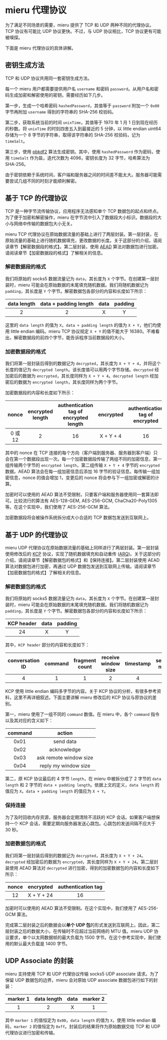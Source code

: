 # mieru 代理协议

为了满足不同场景的需要，mieru 提供了 TCP 和 UDP 两种不同的代理协议。TCP 协议有可能比 UDP 协议更快。不过，与 UDP 协议相比，TCP 协议更有可能被嗅探。

下面是 mieru 代理协议的具体讲解。

## 密钥生成方法

TCP 和 UDP 协议共用同一套密钥生成方法。

每一个 mieru 用户都需要提供用户名 `username` 和密码 `password`。从用户名和密码生成加密和解密使用的密钥，需要经历如下几步。

第一步，生成一个哈希密码 `hashedPassword`，其值等于 `password` 附加一个 `0x00` 字节再附加 `username` 得到的字符串的 SHA-256 校验码。

第二步，获取系统当前的时间 `unixTime`，其值等于 1970 年 1 月 1 日到现在经历的秒数。将 `unixTime` 的时刻四舍五入到最接近的 5 分钟，以 little endian uint64 存储为一个 8 字节的字符串，取得该字符串的 SHA-256 校验码，记为 `timeSalt`。

第三步，使用 [pbkdf2](https://en.wikipedia.org/wiki/PBKDF2) 算法生成密钥。其中，使用 `hashedPassword` 作为密码，使用 `timeSalt` 作为盐，迭代次数为 4096，密钥长度为 32 字节，哈希算法为 SHA-256。

由于密钥依赖于系统时间，客户端和服务器之间的时间差不能太大。服务器可能需要尝试几组不同的时刻才能顺利解密。

## 基于 TCP 的代理协议

TCP 是一种字节流传输协议，应用程序无法感知单个 TCP 数据包的起点和终点。为了便于加密和解密操作，mieru 在字节流中引入了数据段大小标识。数据段的大小与网络中传输的数据包大小无关。

mieru TCP 代理协议在原始数据流量的基础上进行了两层封装。第一层封装，在原始流量的基础上进行随机数据填充，更改数据的长度。关于这部分的介绍，请阅读章节【解密数据段的格式】。第二层封装，使用 [AEAD](https://en.wikipedia.org/wiki/Authenticated_encryption) 算法对数据包进行加密。请阅读章节【加密数据段的格式】了解相关的信息。

### 解密数据段的格式

我们将原始的 socks5 数据流量记为 `data`，其长度为 `X` 个字节。在创建第一层封装时，mieru 可能会在原始数据的末尾填充随机数据。我们将随机数据记为 `padding`，其长度是 `Y` 个字节。解密数据包各部分的内容和长度如下所示：

| data length | data + padding length | data | padding |
| :----: | :----: | :----: | :----: |
| 2 | 2 | X | Y |

这里的 `data length` 的值为 `X`，`data + padding length` 的值为 `X + Y`，他们均使用 little endian 编码。mieru TCP 协议规定 `X + Y` 的值不能大于 16380。不难看出，解密数据段的前四个字节，能告诉程序当前数据段的大小。

### 加密数据段的格式

我们将第一层封装后得到的数据记为 `decrypted`，其长度为 `X + Y + 4`，并将这个长度的值记为 `decrypted length`。该长度值可以用两个字节存储。`decrypted` 经加密后的数据为 `encrypted`，其长度同样为 `X + Y + 4`。`decrypted length` 经加密后的数据为 `encrypted length`，其长度同样为两个字节。

加密数据段的内容和长度如下所示：

| nonce | encrypted length | authentication tag of encrypted length | encrypted | authentication tag of encrypted |
| :----: | :----: | :----: | :----: | :----: |
| 0 或 12 | 2 | 16 | X + Y + 4 | 16 |

其中的 nonce 在 TCP 连接的每个方向（客户端到服务器、服务器到客户端）只会在第一个数据段出现一次。每一个加密数据段传输了两组不同的加密信息，第一组传输两个字节的 `encrypted length`，第二组传输 `X + Y + 4` 字节的 `encrypted` 数据。AEAD 算法会在每一组加密信息后添加 16 字节的验证信息。每传输一组加密信息，nonce 的值会增加 1，变更后的 nonce 将会参与下一组加密或解密的计算。

加密时可以使用的 AEAD 算法不受限制，只要客户端和服务器使用同一套算法即可。比较流行的算法有 AES-128-GEM, AES-256-GCM, ChaCha20-Poly1305 等。在这个实现中，我们使用了 AES-256-GCM 算法。

加密数据段将会被操作系统拆分成大小合适的 TCP 数据包发送到互联网上。

## 基于 UDP 的代理协议

mieru UDP 代理协议在原始数据流量的基础上同样进行了两层封装。第一层封装使用修改后的 [KCP](https://github.com/skywind3000/kcp) 协议，实现了随机数据填充和自动重传 ([ARQ](https://en.wikipedia.org/wiki/Automatic_repeat_request))。关于这部分的介绍，请阅读章节【解密数据包的格式】和【保持连接】。第二层封装使用 AEAD 算法对数据包进行加密，再通过 UDP 数据包发送到互联网上传输。请阅读章节【加密数据包的格式】了解相关的信息。

### 解密数据包的格式

我们将原始的 socks5 数据流量记为 `data`，其长度为 `X` 个字节。在创建第一层封装时，mieru 可能会在原始数据的末尾填充随机数据。我们将随机数据记为 `padding`，其长度是 `Y` 个字节。解密数据包各部分的内容和长度如下所示：

| KCP header | data | padding |
| :----: | :----: | :----: |
| 24 | X | Y |

其中，`KCP header` 部分的内容和长度如下：

| conversation ID | command | fragment count | receive window size | timestamp | sequence number | unacknowledged sequence number | data length | data + padding length |
| :----: | :----: | :----: | :----: | :----: | :----: | :----: | :----: | :----: |
| 4 | 1 | 1 | 2 | 4 | 4 | 4 | 2 | 2 |

KCP 使用 little endian 编码多字节的内容。关于 KCP 协议的分析，有很多参考资料，这里不再详细叙述。下面主要讲解 mieru 修改后的 KCP 协议与原协议的差别。

第一，mieru 使用了一组不同的 `command` 数值。在 mieru 中，各个 `command` 指令以及其对应的含义如下：

| command | action |
| :----: | :----: |
| 0x01 | send data |
| 0x02 | acknowledge |
| 0x03 | ask remote window size |
| 0x04 | reply my window size |

第二，原 KCP 协议最后的 4 字节 `length`，在 mieru 中被拆分成了 2 字节的 `data length` 和 2 字节的 `data + padding length`。依据上文的定义，`data length` 的值应为 `X`，`data + padding length` 的值应为 `X + Y`。

### 保持连接

为了及时回收内存资源，服务器会定期清除不活跃的 KCP 会话。如果客户端想保持一个 KCP 会话，需要定期向服务器发送心跳包。心跳包的发送间隔不应大于 30 秒。

### 加密数据包的格式

我们将第一层封装后得到的数据记为 `decrypted`，其长度为 `X + Y + 24`。`decrypted` 经加密后的数据为 `encrypted`，其长度同样为 `X + Y + 24`。第二层封装使用 AEAD 算法对 `decrypted` 进行加密，得到的加密数据包的内容和长度如下所示：

| nonce | encrypted | authentication tag |
| :----: | :----: | :----: |
| 12 | X + Y + 24 | 16 |

加密时可以使用的 AEAD 算法不受限制。在这个实现中，我们使用了 AES-256-GCM 算法。

完成第二层封装之后的数据会以**单个 UDP 包**的形式发送到互联网上。因此，第二层封装之后的数据大小，在传输时不应超过当前网络的 MTU 值。mieru UDP 协议要求，单个以太网数据帧的最大负载为 1500 字节。在这个参考实现中，我们使用的默认最大负载是 1400 字节。

## UDP Associate 的封装

mieru 支持使用 TCP 和 UDP 代理协议传输 socks5 UDP associate 请求。为了保留 UDP 数据包的边界，mieru 会对原始 UDP associate 数据包进行如下的封装：

| marker 1 | data length | data | marker 2 |
| :----: | :----: | :----: | :----: |
| 1 | 2 | X | 1 |

其中 `marker 1` 的值恒定为 `0x00`，`data length` 的值为 `X`，使用 little endian 编码，`marker 2` 的值恒定为 `0xff`。封装后的结果将作为原始数据交给 TCP 和 UDP 代理协议进行加密和传输。
